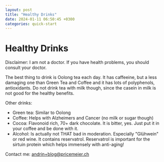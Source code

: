 ```yaml
---
layout: post
title: "Healthy Drinks"
date: 2024-01-11 06:50:45 +0300
categories: quick-start
---
```


# Healthy Drinks

Disclaimer: I am not a doctor. If you have health problems, you should consult your doctor.

The best thing to drink is Oolong tea each day. It has caffeeine, but a less damaging one than Green Tea and Coffee and it has lots of polyphenols, antioxidants.
Do not drink tea with milk though, since the casein in milk is not good for the healthy benefits.

Other drinks:
* Green tea: Similar to Oolong
* Coffee: Helps with Alzheimers and Cancer (no milk or sugar though)
* Cocoa: Flavonoid rich, 70+ dark chocolate. It is bitter, yes. Just put it in your coffee and be done with it.
* Alcohol: Is actually not THAT bad in moderation. Especially "Glühwein" or red wine. It contains reservatrol. Reservatrol is important for the sirtuin protein which helps immensely with anti-aging!

Contact me: andrin+blog@pricemeier.ch

